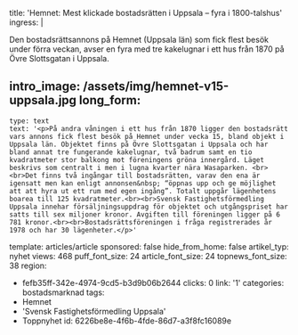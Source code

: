 title: 'Hemnet: Mest klickade bostadsrätten i Uppsala – fyra i 1800-talshus'
ingress: |
  <p>Den bostadsrättsannons på Hemnet (Uppsala län) som fick flest besök under förra veckan, avser en fyra med tre kakelugnar i ett hus från 1870 på Övre Slottsgatan i Uppsala.
  </p>
  
intro_image: /assets/img/hemnet-v15-uppsala.jpg
long_form:
  -
    type: text
    text: '<p>På andra våningen i ett hus från 1870 ligger den bostadsrätt vars annons fick flest besök på Hemnet under vecka 15, bland objekt i Uppsala län. Objektet finns på Övre Slottsgatan i Uppsala och har bland annat tre fungerande kakelugnar, två badrum samt en tio kvadratmeter stor balkong mot föreningens gröna innergård. Läget beskrivs som centralt i men i lugna kvarter nära Wasaparken. <br><br>Det finns två ingångar till bostadsrätten, varav den ena är igensatt men kan enligt annonsen&nbsp; “öppnas upp och ge möjlighet att att hyra ut ett rum med egen ingång”. Totalt uppgår lägenhetens boarea till 125 kvadratmeter.<br><br>Svensk Fastighetsförmedling Uppsala innehar försäljningsuppdrag för objektet och utgångspriset har satts till sex miljoner kronor. Avgiften till föreningen ligger på 6 781 kronor.<br><br>Bostadsrättsföreningen i fråga registrerades år 1978 och har 30 lägenheter.</p>'
template: articles/article
sponsored: false
hide_from_home: false
artikel_typ: nyhet
views: 468
puff_font_size: 24
article_font_size: 24
topnews_font_size: 38
region:
  - fefb35ff-342e-4974-9cd5-b3d9b06b2644
clicks: 0
link: '1'
categories: bostadsmarknad
tags:
  - Hemnet
  - 'Svensk Fastighetsförmedling Uppsala'
  - Toppnyhet
id: 6226be8e-4f6b-4fde-86d7-a3f8fc16089e
